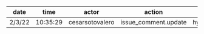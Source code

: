 | date   | time     | actor           | action               | repo             | user | data.team | data.new_repo_permission | data.old_repo_permission |
| ------ | -------- | --------------- | -------------------- | ---------------- | ---- | --------- | ------------------------ | ------------------------ |
| 2/3/22 | 10:35:29 | cesarsotovalero | issue_comment.update | hyperledger/besu |      |           |                          |                          |
